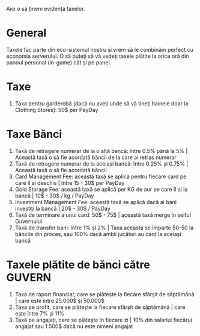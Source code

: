 Aici o să ținem evidența taxelor.

# General
Taxele fac parte din eco-sistemul nostru și vrem să le combinăm perfect cu economia serverului.
O să puteți să vă vedeți taxele plătite la orice oră din panoul personal (in-game) cât și pe panel.

# Taxe

1. Taxa pentru garderobă (dacă nu aveți unde să vă țineți hainele doar la Clothing Stores): 50$ per PayDay

# Taxe Bănci

1. Taxă de retragere numerar de la o altă bancă: între 0.5% până la 5% | Această taxă o să fie acordată băncii de la care ai retras numerar
2. Taxă de retragere numerar de la aceiași bancă: între 0.25% și 0.75% | Această taxă o să fie acordată băncii
3. Card Management Fee: această taxă se aplică pentru fiecare card pe care îl ai deschis | între 15 - 30$ per PayDay
4. Gold Storage Fee: această taxă se aplică per KG de aur pe care îl ai la bancă | 10$ - 30$ / kg / PayDay
5. Investment Management Fee: această taxă se aplică dacă ai bani investiți la bancă | 20$ - 30$ / PayDay
6. Taxă de terminare a unui card: 50$ - 75$ | această taxă merge în seiful Guvernului
7. Taxă de transfer bani: între 1% și 2% | Taxa aceasta se împarte 50-50 la băncile din proces, sau 100% dacă ambii jucători au card la aceiași bancă

#  Taxele plătite de bănci către GUVERN

1. Taxa de raport financiar, care se plătește la fiecare sfârșit de săptămână | care este între 25.000$ și 50.000$
2. Taxa pe profit, care se plătește la fiecare sfârșit de săptămână | care este între 7% și 11%
3. Taxă pe angajați, care se plătește în fiecare zi | 10% din salariul fiecărui angajat sau 1.500$ dacă nu este nimeni angajat
